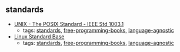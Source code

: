 standards 
---
* [UNIX - The POSIX Standard - IEEE Std 1003.1](https://github.com/geoff-codes/posix-standard)
    * tags: [standards](../tags/standards.md), [free-programming-books](../tags/free-programming-books.md), [language-agnostic](../tags/language-agnostic.md)
* [Linux Standard Base](http://refspecs.linuxfoundation.org/lsb.shtml)
    * tags: [standards](../tags/standards.md), [free-programming-books](../tags/free-programming-books.md), [language-agnostic](../tags/language-agnostic.md)
